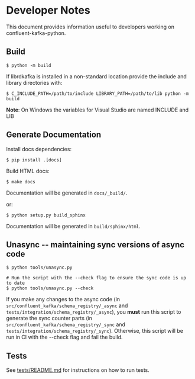# Developer Notes

This document provides information useful to developers working on confluent-kafka-python.


## Build

    $ python -m build

If librdkafka is installed in a non-standard location provide the include and library directories with:

    $ C_INCLUDE_PATH=/path/to/include LIBRARY_PATH=/path/to/lib python -m build

**Note**: On Windows the variables for Visual Studio are named INCLUDE and LIB

## Generate Documentation

Install docs dependencies:

    $ pip install .[docs]

Build HTML docs:

    $ make docs

Documentation will be generated in `docs/_build/`.

or:

    $ python setup.py build_sphinx

Documentation will be generated in  `build/sphinx/html`.

## Unasync -- maintaining sync versions of async code

    $ python tools/unasync.py

    # Run the script with the --check flag to ensure the sync code is up to date
    $ python tools/unasync.py --check

If you make any changes to the async code (in `src/confluent_kafka/schema_registry/_async` and `tests/integration/schema_registry/_async`), you **must** run this script to generate the sync counter parts (in `src/confluent_kafka/schema_registry/_sync` and `tests/integration/schema_registry/_sync`). Otherwise, this script will be run in CI with the --check flag and fail the build.


## Tests


See [tests/README.md](tests/README.md) for instructions on how to run tests.
